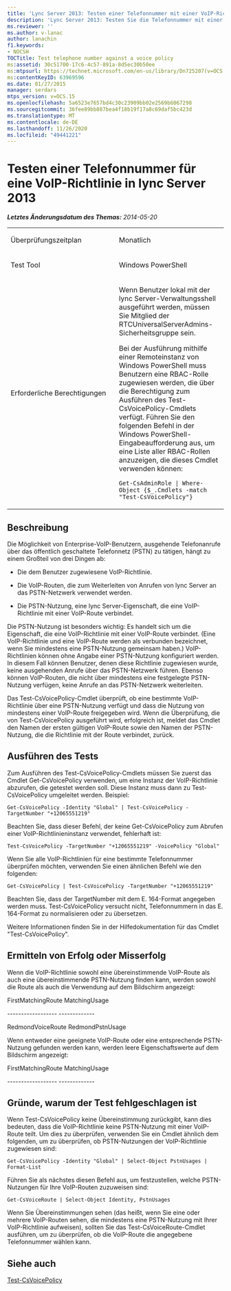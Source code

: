 ```yaml
---
title: 'Lync Server 2013: Testen einer Telefonnummer mit einer VoIP-Richtlinie'
description: 'Lync Server 2013: Testen Sie die Telefonnummer mit einer VoIP-Richtlinie.'
ms.reviewer: ''
ms.author: v-lanac
author: lanachin
f1.keywords:
- NOCSH
TOCTitle: Test telephone number against a voice policy
ms:assetid: 30c51700-17c6-4c57-891a-8d5ec30b50ee
ms:mtpsurl: https://technet.microsoft.com/en-us/library/Dn725207(v=OCS.15)
ms:contentKeyID: 63969596
ms.date: 01/27/2015
manager: serdars
mtps_version: v=OCS.15
ms.openlocfilehash: 5a6523e7657bd4c30c23909bb02e2569b6067298
ms.sourcegitcommit: 36fee89bb887bea4f18b19f17a8c69daf5bc423d
ms.translationtype: MT
ms.contentlocale: de-DE
ms.lasthandoff: 11/26/2020
ms.locfileid: "49441221"
---
```

# <a name="test-telephone-number-against-a-voice-policy-in-lync-server-2013"></a>Testen einer Telefonnummer für eine VoIP-Richtlinie in lync Server 2013

<div data-xmlns="http://www.w3.org/1999/xhtml">

<div class="topic" data-xmlns="http://www.w3.org/1999/xhtml" data-msxsl="urn:schemas-microsoft-com:xslt" data-cs="https://msdn.microsoft.com/">

<div data-asp="https://msdn2.microsoft.com/asp">



</div>

<div id="mainSection">

<div id="mainBody">

<span> </span>

_**Letztes Änderungsdatum des Themas:** 2014-05-20_


<table>
<colgroup>
<col style="width: 50%" />
<col style="width: 50%" />
</colgroup>
<tbody>
<tr class="odd">
<td><p>Überprüfungszeitplan</p></td>
<td><p>Monatlich</p></td>
</tr>
<tr class="even">
<td><p>Test Tool</p></td>
<td><p>Windows PowerShell</p></td>
</tr>
<tr class="odd">
<td><p>Erforderliche Berechtigungen</p></td>
<td><p>Wenn Benutzer lokal mit der lync Server-Verwaltungsshell ausgeführt werden, müssen Sie Mitglied der RTCUniversalServerAdmins-Sicherheitsgruppe sein.</p>
<p>Bei der Ausführung mithilfe einer Remoteinstanz von Windows PowerShell muss Benutzern eine RBAC-Rolle zugewiesen werden, die über die Berechtigung zum Ausführen des Test-CsVoicePolicy-Cmdlets verfügt. Führen Sie den folgenden Befehl in der Windows PowerShell-Eingabeaufforderung aus, um eine Liste aller RBAC-Rollen anzuzeigen, die dieses Cmdlet verwenden können:</p>
<p><code>Get-CsAdminRole | Where-Object {$_.Cmdlets -match &quot;Test-CsVoicePolicy&quot;}</code></p></td>
</tr>
</tbody>
</table>


<div>

## <a name="description"></a>Beschreibung

Die Möglichkeit von Enterprise-VoIP-Benutzern, ausgehende Telefonanrufe über das öffentlich geschaltete Telefonnetz (PSTN) zu tätigen, hängt zu einem Großteil von drei Dingen ab:

  - Die dem Benutzer zugewiesene VoIP-Richtlinie.

  - Die VoIP-Routen, die zum Weiterleiten von Anrufen von lync Server an das PSTN-Netzwerk verwendet werden.

  - Die PSTN-Nutzung, eine lync Server-Eigenschaft, die eine VoIP-Richtlinie mit einer VoIP-Route verbindet.

Die PSTN-Nutzung ist besonders wichtig: Es handelt sich um die Eigenschaft, die eine VoIP-Richtlinie mit einer VoIP-Route verbindet. (Eine VoIP-Richtlinie und eine VoIP-Route werden als verbunden bezeichnet, wenn Sie mindestens eine PSTN-Nutzung gemeinsam haben.) VoIP-Richtlinien können ohne Angabe einer PSTN-Nutzung konfiguriert werden. In diesem Fall können Benutzer, denen diese Richtlinie zugewiesen wurde, keine ausgehenden Anrufe über das PSTN-Netzwerk führen. Ebenso können VoIP-Routen, die nicht über mindestens eine festgelegte PSTN-Nutzung verfügen, keine Anrufe an das PSTN-Netzwerk weiterleiten.

Das Test-CsVoicePolicy-Cmdlet überprüft, ob eine bestimmte VoIP-Richtlinie über eine PSTN-Nutzung verfügt und dass die Nutzung von mindestens einer VoIP-Route freigegeben wird. Wenn die Überprüfung, die von Test-CsVoicePolicy ausgeführt wird, erfolgreich ist, meldet das Cmdlet den Namen der ersten gültigen VoIP-Route sowie den Namen der PSTN-Nutzung, die die Richtlinie mit der Route verbindet, zurück.

</div>

<div>

## <a name="running-the-test"></a>Ausführen des Tests

Zum Ausführen des Test-CsVoicePolicy-Cmdlets müssen Sie zuerst das Cmdlet Get-CsVoicePolicy verwenden, um eine Instanz der VoIP-Richtlinie abzurufen, die getestet werden soll. Diese Instanz muss dann zu Test-CsVoicePolicy umgeleitet werden. Beispiel:

`Get-CsVoicePolicy -Identity "Global" | Test-CsVoicePolicy -TargetNumber "+12065551219"`

Beachten Sie, dass dieser Befehl, der keine Get-CsVoicePolicy zum Abrufen einer VoIP-Richtlinieninstanz verwendet, fehlerhaft ist:

`Test-CsVoicePolicy -TargetNumber "+12065551219" -VoicePolicy "Global"`

Wenn Sie alle VoIP-Richtlinien für eine bestimmte Telefonnummer überprüfen möchten, verwenden Sie einen ähnlichen Befehl wie den folgenden:

`Get-CsVoicePolicy | Test-CsVoicePolicy -TargetNumber "+12065551219"`

Beachten Sie, dass der TargetNumber mit dem E. 164-Format angegeben werden muss. Test-CsVoicePolicy versucht nicht, Telefonnummern in das E. 164-Format zu normalisieren oder zu übersetzen.

Weitere Informationen finden Sie in der Hilfedokumentation für das Cmdlet "Test-CsVoicePolicy".

</div>

<div>

## <a name="determining-success-or-failure"></a>Ermitteln von Erfolg oder Misserfolg

Wenn die VoIP-Richtlinie sowohl eine übereinstimmende VoIP-Route als auch eine übereinstimmende PSTN-Nutzung finden kann, werden sowohl die Route als auch die Verwendung auf dem Bildschirm angezeigt:

FirstMatchingRoute MatchingUsage

\------------------ -------------

RedmondVoiceRoute RedmondPstnUsage

Wenn entweder eine geeignete VoIP-Route oder eine entsprechende PSTN-Nutzung gefunden werden kann, werden leere Eigenschaftswerte auf dem Bildschirm angezeigt:

FirstMatchingRoute MatchingUsage

\------------------ -------------

</div>

<div>

## <a name="reasons-why-the-test-might-have-failed"></a>Gründe, warum der Test fehlgeschlagen ist

Wenn Test-CsVoicePolicy keine Übereinstimmung zurückgibt, kann dies bedeuten, dass die VoIP-Richtlinie keine PSTN-Nutzung mit einer VoIP-Route teilt. Um dies zu überprüfen, verwenden Sie ein Cmdlet ähnlich dem folgenden, um zu überprüfen, ob PSTN-Nutzungen der VoIP-Richtlinie zugewiesen sind:

`Get-CsVoicePolicy -Identity "Global" | Select-Object PstnUsages | Format-List`

Führen Sie als nächstes diesen Befehl aus, um festzustellen, welche PSTN-Nutzungen für Ihre VoIP-Routen zuzuweisen sind:

`Get-CsVoiceRoute | Select-Object Identity, PstnUsages`

Wenn Sie Übereinstimmungen sehen (das heißt, wenn Sie eine oder mehrere VoIP-Routen sehen, die mindestens eine PSTN-Nutzung mit Ihrer VoIP-Richtlinie aufweisen), sollten Sie das Test-CsVoiceRoute-Cmdlet ausführen, um zu überprüfen, ob die VoIP-Route die angegebene Telefonnummer wählen kann.

</div>

<div>

## <a name="see-also"></a>Siehe auch


[Test-CsVoicePolicy](https://docs.microsoft.com/powershell/module/skype/Test-CsVoicePolicy)  
  

</div>

</div>

<span> </span>

</div>

</div>

</div>

